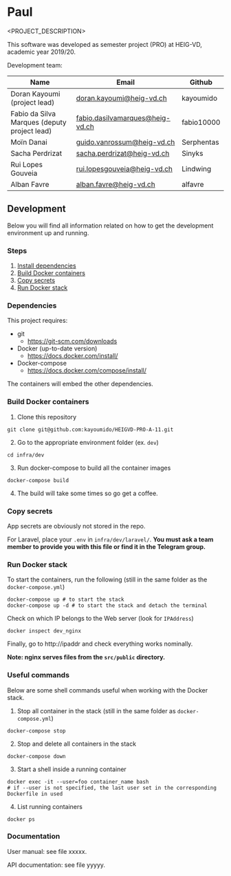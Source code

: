 # Paul

<PROJECT_DESCRIPTION>

This software was developed as semester project (PRO) at HEIG-VD,
academic year 2019/20.

Development team:

| Name                                         | Email                           | Github     |
|----------------------------------------------|---------------------------------|------------|
| Doran Kayoumi (project lead)                 | doran.kayoumi@heig-vd.ch        | kayoumido  |
| Fabio da Silva Marques (deputy project lead) | fabio.dasilvamarques@heig-vd.ch | fabio10000 |
| Moïn Danai                                   | guido.vanrossum@heig-vd.ch      | Serphentas |
| Sacha Perdrizat                              | sacha.perdrizat@heig-vd.ch      | Sinyks     |
| Rui Lopes Gouveia                            | rui.lopesgouveia@heig-vd.ch     | Lindwing   |
| Alban Favre                                  | alban.favre@heig-vd.ch          | alfavre    |

## **Development**

Below you will find all information related on how to get the development environment up and running.

### Steps

1. [Install dependencies](#dependencies)
2. [Build Docker containers](#build-docker-containers)
3. [Copy secrets](#copy-secrets)
4. [Run Docker stack](#run-docker-stack)


### Dependencies

This project requires:

- git
  - https://git-scm.com/downloads
- Docker (up-to-date version)
  - https://docs.docker.com/install/
- Docker-compose
  - https://docs.docker.com/compose/install/

The containers will embed the other dependencies.

### Build Docker containers

1. Clone this repository
```
git clone git@github.com:kayoumido/HEIGVD-PRO-A-11.git
```

2. Go to the appropriate environment folder (ex. ``dev``)
```
cd infra/dev
```
3. Run docker-compose to build all the container images
```
docker-compose build
```
4. The build will take some times so go get a coffee.

### Copy secrets

App secrets are obviously not stored in the repo.

For Laravel, place your `.env` in `infra/dev/laravel/`. **You must ask a team member to provide you with this file or find it in the Telegram group.**

### Run Docker stack

To start the containers, run the following (still in the same folder as the `docker-compose.yml`)

```
docker-compose up # to start the stack
docker-compose up -d # to start the stack and detach the terminal
```

Check on which IP belongs to the Web server (look for `IPAddress`)
```
docker inspect dev_nginx
```

Finally, go to http://ipaddr and check everything works nominally.

**Note: nginx serves files from the `src/public` directory.**

### Useful commands

Below are some shell commands useful when working with the Docker stack.

1. Stop all container in the stack (still in the same folder as `docker-compose.yml`)
```
docker-compose stop
```
2. Stop and delete all containers in the stack
```
docker-compose down
```
3. Start a shell inside a running container
```
docker exec -it --user=foo container_name bash
# if --user is not specified, the last user set in the corresponding Dockerfile in used
```
4. List running containers
```
docker ps
```

### Documentation

User manual: see file xxxxx.

API documentation: see file yyyyy.
